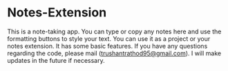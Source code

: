 # Notes-Extension
This is a note-taking app. You can type or copy any notes here and use the formatting buttons to style your text. You can use it as a project or your notes extension. It has some basic features. If you have any questions regarding the code, please mail (trushantrathod95@gmail.com). I will make updates in the future if necessary.
